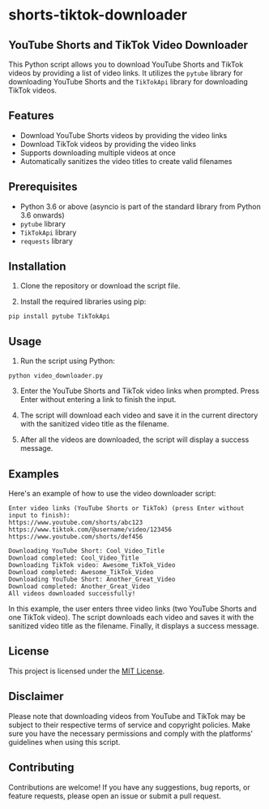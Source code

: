 # shorts-tiktok-downloader

## YouTube Shorts and TikTok Video Downloader

This Python script allows you to download YouTube Shorts and TikTok videos by providing a list of video links. It utilizes the `pytube` library for downloading YouTube Shorts and the `TikTokApi` library for downloading TikTok videos.

## Features

- Download YouTube Shorts videos by providing the video links
- Download TikTok videos by providing the video links
- Supports downloading multiple videos at once
- Automatically sanitizes the video titles to create valid filenames

## Prerequisites

- Python 3.6 or above (asyncio is part of the standard library from Python 3.6 onwards)
- `pytube` library
- `TikTokApi` library
- `requests` library

## Installation

1. Clone the repository or download the script file.

2. Install the required libraries using pip:
```
pip install pytube TikTokApi
```

## Usage

1. Run the script using Python:
```
python video_downloader.py
```

3. Enter the YouTube Shorts and TikTok video links when prompted. Press Enter without entering a link to finish the input.

4. The script will download each video and save it in the current directory with the sanitized video title as the filename.

5. After all the videos are downloaded, the script will display a success message.

## Examples

Here's an example of how to use the video downloader script:
```
Enter video links (YouTube Shorts or TikTok) (press Enter without input to finish):
https://www.youtube.com/shorts/abc123
https://www.tiktok.com/@username/video/123456
https://www.youtube.com/shorts/def456

Downloading YouTube Short: Cool_Video_Title
Download completed: Cool_Video_Title
Downloading TikTok video: Awesome_TikTok_Video
Download completed: Awesome_TikTok_Video
Downloading YouTube Short: Another_Great_Video
Download completed: Another_Great_Video
All videos downloaded successfully!
```

In this example, the user enters three video links (two YouTube Shorts and one TikTok video). The script downloads each video and saves it with the sanitized video title as the filename. Finally, it displays a success message.

## License

This project is licensed under the [MIT License](LICENSE).

## Disclaimer

Please note that downloading videos from YouTube and TikTok may be subject to their respective terms of service and copyright policies. Make sure you have the necessary permissions and comply with the platforms' guidelines when using this script.

## Contributing

Contributions are welcome! If you have any suggestions, bug reports, or feature requests, please open an issue or submit a pull request.
